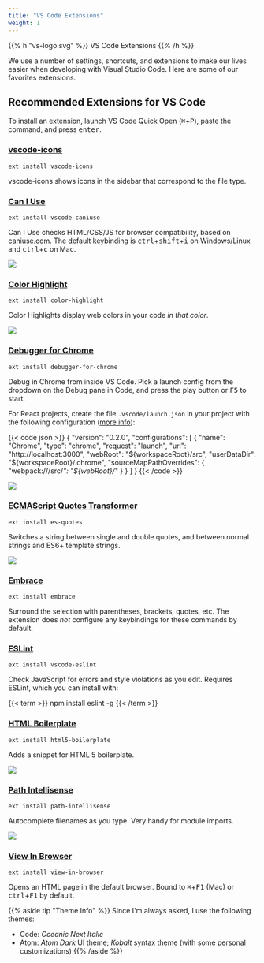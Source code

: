 ```yaml
---
title: "VS Code Extensions"
weight: 1
---
```


{{% h "vs-logo.svg" %}}
VS Code Extensions
{{% /h %}}

We use a number of settings, shortcuts, and extensions to make our lives easier when developing with Visual Studio Code. Here are some of our favorites extensions.

## Recommended Extensions for VS Code

To install an extension, launch VS Code Quick Open (<kbd>⌘</kbd>+<kbd>P</kbd>), paste the command, and press <kbd>enter</kbd>.


### [**vscode-icons**](https://marketplace.visualstudio.com/items?itemName=robertohuertasm.vscode-icons)

`ext install vscode-icons`

vscode-icons shows icons in the sidebar that correspond to the file type.

### [**Can I Use**](https://marketplace.visualstudio.com/items?itemName=akamud.vscode-caniuse)

`ext install vscode-caniuse`

Can I Use checks HTML/CSS/JS for browser compatibility, based on [caniuse.com](http://caniuse.com). The default keybinding is <kbd>ctrl</kbd>+<kbd>shift</kbd>+<kbd>i</kbd> on Windows/Linux and <kbd>ctrl</kbd>+<kbd>c</kbd> on Mac.

<img src="/images/caniuse.png" class='no-margin'>

### [**Color Highlight**](https://marketplace.visualstudio.com/items?itemName=naumovs.color-highlight)

`ext install color-highlight`

Color Highlights display web colors in your code _in that color_.

<img src="/images/color-highlight.png" class='no-margin'>

### [Debugger for Chrome](https://marketplace.visualstudio.com/items?itemName=msjsdiag.debugger-for-chrome)

`ext install debugger-for-chrome`

Debug in Chrome from inside VS Code. Pick a launch config from the dropdown on the Debug pane in Code, and press the play button or <kbd>F5</kbd> to start.

For React projects, create the file `.vscode/launch.json` in your project with the following configuration ([more info](https://medium.com/@auchenberg/live-edit-and-debug-your-react-apps-directly-from-vs-code-without-leaving-the-editor-3da489ed905f)):

{{< code json >}}
{
  "version": "0.2.0",
  "configurations": [
    {
      "name": "Chrome",
      "type": "chrome",
      "request": "launch",
      "url": "http://localhost:3000",
      "webRoot": "${workspaceRoot}/src",
      "userDataDir": "${workspaceRoot}/.chrome",
      "sourceMapPathOverrides": {
          "webpack:///src/*": "${webRoot}/*"
      }
    }
  ]
}
{{< /code >}}

<img src="/images/debugger-react.gif" class='no-margin'>

### [ECMAScript Quotes Transformer](https://marketplace.visualstudio.com/items?itemName=vilicvane.es-quotes)

`ext install es-quotes`

Switches a string between single and double quotes, and between normal strings and ES6+ template strings.

<img src="/images/es-quotes.gif" class='no-margin'>

### [Embrace](https://marketplace.visualstudio.com/items?itemName=mycelo.embrace)

`ext install embrace`

Surround the selection with parentheses, brackets, quotes, etc. The extension does _not_ configure any keybindings for these commands by default.

### [ESLint](https://marketplace.visualstudio.com/items?itemName=dbaeumer.vscode-eslint)

`ext install vscode-eslint`

Check JavaScript for errors and style violations as you edit. Requires ESLint, which you can install with:

{{< term >}}
npm install eslint -g
{{< /term >}}

### [HTML Boilerplate](https://marketplace.visualstudio.com/items?itemName=sidthesloth.html5-boilerplate)

`ext install html5-boilerplate`

Adds a snippet for HTML 5 boilerplate.

<img src="/images/html-boilerplate.gif" class='no-margin'>

### [Path Intellisense](https://marketplace.visualstudio.com/items?itemName=christian-kohler.path-intellisense)

`ext install path-intellisense`

Autocomplete filenames as you type. Very handy for module imports.

<img src="/images/path-intellisense.gif" class='no-margin'>

### [View In Browser](https://marketplace.visualstudio.com/items?itemName=qinjia.view-in-browser)

`ext install view-in-browser`

Opens an HTML page in the default browser. Bound to <kbd>⌘</kbd>+<kbd>F1</kbd> (Mac) or <kbd>ctrl</kbd>+<kbd>F1</kbd> by default.

{{% aside tip "Theme Info" %}}
Since I'm always asked, I use the following themes:

* Code: _Oceanic Next Italic_
* Atom: _Atom Dark_ UI theme; _Kobalt_ syntax theme (with some personal customizations)
{{% /aside %}}
